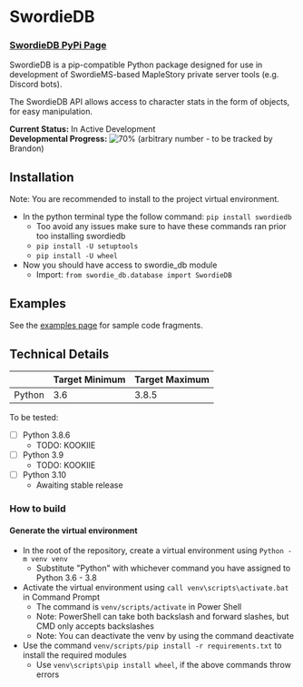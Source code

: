 # SwordieDB
### [SwordieDB PyPi Page](https://pypi.org/project/swordiedb/)

SwordieDB is a pip-compatible Python package designed for use in development of SwordieMS-based MapleStory private server tools (e.g. Discord bots).  

The SwordieDB API allows access to character stats in the form of objects, for easy manipulation.  

**Current Status:** In Active Development  
**Developmental Progress:** ![70%](https://progress-bar.dev/70) (arbitrary number - to be tracked by Brandon)  
## Installation
Note: You are recommended to install to the project virtual environment.
- In the python terminal type the follow command:
    `pip install swordiedb`
   - Too avoid any issues make sure to have these commands ran prior too installing swordiedb
    - `pip install -U setuptools`
    - `pip install -U wheel`
- Now you should have access to swordie_db module
    - Import: `from swordie_db.database import SwordieDB`
## Examples
See the [examples page](EXAMPLES.md) for sample code fragments.
## Technical Details
|  | Target Minimum | Target Maximum |
|---|---|---|
| Python | 3.6 | 3.8.5 |

To be tested:
 - [ ] Python 3.8.6
    - TODO: KOOKIIE
 - [ ] Python 3.9
    - TODO: KOOKIIE
 - [ ] Python 3.10
    - Awaiting stable release
    
### How to build
#### Generate the virtual environment
  - In the root of the repository, create a virtual environment using `Python -m venv venv`
    - Substitute "Python" with whichever command you have assigned to Python 3.6 - 3.8
  - Activate the virtual environment using `call venv\scripts\activate.bat` in Command Prompt 
    - The command is `venv/scripts/activate` in Power Shell
    - Note: PowerShell can take both backslash and forward slashes, but CMD only accepts backslashes
    - Note: You can deactivate the venv by using the command deactivate
  - Use the command `venv/scripts/pip install -r requirements.txt` to install the required modules
    - Use `venv\scripts\pip install wheel`, if the above commands throw errors
